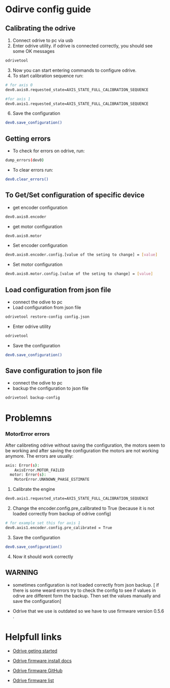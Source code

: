 # Odirve config guide
## Calibrating the odrive 
1. Connect odrive to pc via usb
2. Enter odrive utility. if odrive is connected correctly, you should see some OK messages
```bash
odrivetool
```
3. Now you can start entering commands to configure odrive.
4. To start calibration sequence run:
```bash
# for axis 0
dev0.axis0.requested_state=AXIS_STATE_FULL_CALIBRATION_SEQUENCE

#for axis 1
dev0.axis1.requested_state=AXIS_STATE_FULL_CALIBRATION_SEQUENCE
```
6. Save the configuration
```bash
dev0.save_configuration()
```


## Getting errors
- To check for errors on odrive, run:
```bash
dump_errors(dev0)
```
- To clear errors run:
```bash
dev0.clear_errors()
```

## To Get/Set configuration of specific device
- get encoder configuration
```bash
dev0.axis0.encoder
```
- get motor configuration
```bash
dev0.axis0.motor
```
- Set encoder configuration
```bash
dev0.axis0.encoder.config.[value of the seting to change] = [value]
```
- Set motor configuration
```bash
dev0.axis0.motor.config.[value of the seting to change] = [value]
```

## Load configuration from json file
- connect the odive to pc
- Load configuration from json file
```bash
odrivetool restore-config config.json 
```
- Enter odrive utility
```bash
odrivetool
```
- Save the configuration
```bash
dev0.save_configuration()
```
## Save configuration to json file
- connect the odive to pc
- backup the configuration to json file
```bash
odrivetool backup-config
```


# Problemns
### MotorError errors
After calibreting odrive without saving the configuration, the motors seem to be working and after saving the configuration the motors are not working anymore. The errors are usually:
```bash
axis: Error(s):
    AxisError.MOTOR_FAILED
  motor: Error(s):
    MotorError.UNKNOWN_PHASE_ESTIMATE
``` 
1. Calibrate the engine
```bash
dev0.axis1.requested_state=AXIS_STATE_FULL_CALIBRATION_SEQUENCE
```
2. Change the encoder.config.pre_calibrated to True (because it is not loaded correctly from backup of odrive config) 
```bash
# for example set this for axis 1
dev0.axis1.encoder.config.pre_calibrated = True
```
3. Save the configuration
```bash
dev0.save_configuration()
```
4. Now it should work correctly

## WARNING
- sometimes configuration is not loaded correctly from json backup. [ if there is some weard errors try to check the config to see if values in odrve are different form the backup. Then set the values manually and save the configuration]

- Odrive that we use is outdated so we have to use firmware version 0.5.6 .

# Helpfull links
- [Odrive geting started](https://docs.odriverobotics.com/v/0.5.4/getting-started.html#install-odrivetool)

- [Odrive firmware install docs](https://docs.odriverobotics.com/v/0.5.4/odrivetool.html?highlight=elf#device-firmware-update)

- [Odrive firmware GitHub](https://github.com/odriverobotics/ODrive/releases)

- [Odrive firmware list](https://docs.odriverobotics.com/releases/firmware)